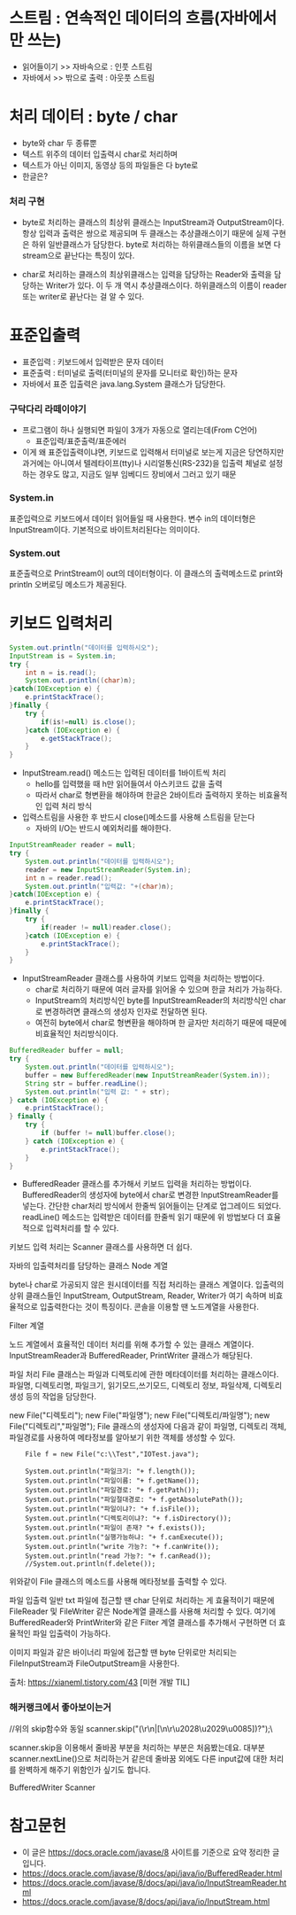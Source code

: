 # 스트림 : 연속적인 데이터의 흐름(자바에서만 쓰는)
  - 읽어들이기 >> 자바속으로 : 인풋 스트림
  - 자바에서 >> 밖으로 출력 : 아웃풋 스트림

# 처리 데이터 : byte / char 
- byte와 char 두 종류뿐
- 텍스트 위주의 데이터 입출력시 char로 처리하며
-  텍스트가 아닌 이미지, 동영상 등의 파일들은 다 byte로
-  한글은? 
### 처리 구현
- byte로 처리하는 클래스의 최상위 클래스는 InputStream과 OutputStream이다. 항상 입력과 출력은 쌍으로 제공되며 두 클래스는 추상클래스이기 때문에 실제 구현은 하위 일반클래스가 담당한다. byte로 처리하는 하위클래스들의 이름을 보면 다 stream으로 끝난다는 특징이 있다.

- char로 처리하는 클래스의 최상위클래스는 입력을 담당하는 Reader와 출력을 담당하는 Writer가 있다. 이 두 개 역시 추상클래스이다. 하위클래스의 이름이 reader 또는 writer로 끝난다는 걸 알 수 있다.


# 표준입출력
- 표준입력 : 키보드에서 입력받은 문자 데이터
- 표준출력 : 터미널로 출력(터미널의 문자를 모니터로 확인)하는 문자 
- 자바에서 표준 입출력은 java.lang.System 클래스가 담당한다. 
### 구닥다리 라떼이야기
- 프로그램이 하나 실행되면 파일이 3개가 자동으로 열리는데(From C언어)
  - 표준입력/표준출력/표준에러
- 이게 왜 표준입출력이냐면, 키보드로 입력해서 터미널로 보는게 지금은 당연하지만 과거에는 아니여서 텔레타이프(tty)나 시리얼통신(RS-232)을 입출력 체널로 설정하는 경우도 많고, 지금도 일부 임베디드 장비에서 그러고 있기 때문

### System.in
표준입력으로 키보드에서 데이터 읽어들일 때 사용한다. 변수 in의 데이터형은 InputStream이다. 기본적으로 바이트처리된다는 의미이다.

### System.out
표준출력으로 PrintStream이 out의 데이터형이다. 이 클래스의 출력메소드로 print와 println 오버로딩 메소드가 제공된다.


# 키보드 입력처리
```java
System.out.println("데이터를 입력하시오");
InputStream is = System.in;
try {
    int n = is.read();
    System.out.println((char)n);
}catch(IOException e) {
    e.printStackTrace();
}finally {
    try {
        if(is!=null) is.close();
    }catch (IOException e) {
        e.getStackTrace();
    }
}	
```
- InputStream.read() 메소드는 입력된 데이터를 1바이트씩 처리 
  - hello를 입력했을 때 h만 읽어들여서 아스키코드 값을 출력
  - 따라서 char로 형변환을 해야하며 한글은 2바이트라 출력하지 못하는 비효율적인 입력 처리 방식
- 입력스트림을 사용한 후 반드시 close()메소드를 사용해 스트림을 닫는다
  - 자바의 I/O는 반드시 예외처리를 해야한다. 

 
```java
InputStreamReader reader = null;
try {
    System.out.println("데이터를 입력하시오");
    reader = new InputStreamReader(System.in);
    int n = reader.read();
    System.out.println("입력값: "+(char)n);
}catch(IOException e) {
    e.printStackTrace();
}finally {
    try {
        if(reader != null)reader.close();
    }catch (IOException e) {
        e.printStackTrace();
    }
}
```
- InputStreamReader 클래스를 사용하여 키보드 입력을 처리하는 방법이다.
  - char로 처리하기 때문에 여러 글자를 읽어올 수 있으며 한글 처리가 가능하다. 
  - InputStream의 처리방식인 byte를 InputStreamReader의 처리방식인 char로 변경하려면 클래스의 생성자 인자로 전달하면 된다. 
  - 여전히 byte에서 char로 형변환을 해야하며 한 글자만 처리하기 때문에 때문에 비효율적인 처리방식이다.

 
```java
BufferedReader buffer = null;
try {
    System.out.println("데이터를 입력하시오");
    buffer = new BufferedReader(new InputStreamReader(System.in));
    String str = buffer.readLine();
    System.out.println("입력 값: " + str);
} catch (IOException e) {
    e.printStackTrace();
} finally {
    try {
        if (buffer != null)buffer.close();
    } catch (IOException e) {
        e.printStackTrace();
    }
}
```
- BufferedReader 클래스를 추가해서 키보드 입력을 처리하는 방법이다. BufferedReader의 생성자에 byte에서 char로 변경한 InputStreamReader를 넣는다. 간단한 char처리 방식에서 한줄씩 읽어들이는 단계로 업그레이드 되었다. readLine() 메소드는 입력받은 데이터를 한줄씩 읽기 때문에 위 방법보다 더 효율적으로 입력처리를 할 수 있다. 

키보드 입력 처리는 Scanner 클래스를 사용하면 더 쉽다.

 

 

자바의 입출력처리를 담당하는 클래스
Node 계열

byte나 char로 가공되지 않은 원시데이터를 직접 처리하는 클래스 계열이다. 입출력의 상위 클래스들인 InputStream, OutputStream, Reader, Writer가 여기 속하며 비효율적으로 입출력한다는 것이 특징이다. 콘솔을 이용할 땐 노드계열을 사용한다.

Filter 계열

노드 계열에서 효율적인 데이터 처리를 위해 추가할 수 있는 클래스 계열이다. InputStreamReader과 BufferedReader, PrintWriter 클래스가 해당된다.

 

 

 

파일 처리
File 클래스는 파일과 디렉토리에 관한 메타데이터를 처리하는 클래스이다. 파일명, 디렉토리명, 파일크기, 읽기모드,쓰기모드, 디렉토리 정보, 파일삭제, 디렉토리 생성 등의 작업을 담당한다.

new File("디렉토리");
new File("파일명");
new File("디렉토리/파일명");
new File("디렉토리","파일명");
File 클래스의 생성자에 다음과 같이 파일명, 디렉토리 객체, 파일경로를 사용하여 메타정보를 알아보기 위한 객체를 생성할 수 있다.

		File f = new File("c:\\Test","IOTest.java");
		
		System.out.println("파일크기: "+ f.length());
		System.out.println("파일이름: "+ f.getName());
		System.out.println("파일경로: "+ f.getPath());
		System.out.println("파일절대경로: "+ f.getAbsolutePath());
		System.out.println("파일이냐?: "+ f.isFile());
		System.out.println("디렉토리이냐?: "+ f.isDirectory());
		System.out.println("파일이 존재? "+ f.exists());
		System.out.println("실행가능하냐: "+ f.canExecute());
		System.out.println("write 가능?: "+ f.canWrite());
		System.out.println("read 가능?: "+ f.canRead());
		//System.out.println(f.delete());
위와같이 File 클래스의 메소드를 사용해 메타정보를 출력할 수 있다.

 

 

파일 입출력
일반 txt 파일에 접근할 땐 char 단위로 처리하는 게 효율적이기 때문에 FileReader 및 FileWriter 같은 Node계열 클래스를 사용해 처리할 수 있다. 여기에 BufferedReader와 PrintWriter와 같은 Filter 계열 클래스를 추가해서 구현하면 더 효율적인 파일 입출력이 가능하다.

이미지 파일과 같은 바이너리 파일에 접근할 땐 byte 단위로만 처리되는 FileInputStream과 FileOutputStream을 사용한다.

 



출처: https://xianeml.tistory.com/43 [미현 개발 TIL]


### 해커랭크에서 좋아보이는거
 //위의 skip함수와 동일
        scanner.skip("(\r\n|[\n\r\u2028\u2029\u0085])?");\

scanner.skip을 이용해서 줄바꿈 부분을 처리하는 부분은 처음봤는데요.
대부분 scanner.nextLine()으로 처리하는거 같은데 줄바꿈 외에도 다른 input값에 대한 처리를 완벽하게 해주기 위함인가 싶기도 합니다.

BufferedWriter
Scanner


# 참고문헌
- 이 글은 https://docs.oracle.com/javase/8 사이트를 기준으로 요약 정리한 글 입니다.
- https://docs.oracle.com/javase/8/docs/api/java/io/BufferedReader.html
- https://docs.oracle.com/javase/8/docs/api/java/io/InputStreamReader.html
- https://docs.oracle.com/javase/8/docs/api/java/io/InputStream.html